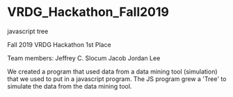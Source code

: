 # VRDG_Hackathon_Fall2019
javascript tree


Fall 2019 VRDG Hackathon
1st Place

Team members:
  Jeffrey C. Slocum
   Jacob
   Jordan
   Lee

We created a program that used data from a data mining tool (simulation) that we used to put in a javascript program.
The JS program grew a 'Tree' to simulate the data from the data mining tool.
